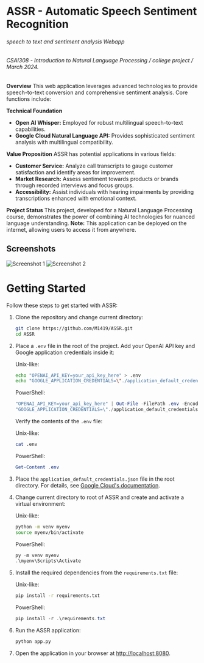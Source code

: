 # ASSR - Automatic Speech Sentiment Recognition
###### speech to text and sentiment analysis Webapp
###### CSAI308 - Introduction to Natural Language Processing / college project / March 2024.

**Overview**
This web application leverages advanced technologies to provide speech-to-text conversion and comprehensive sentiment analysis. Core functions include:

**Technical Foundation**
* **Open AI Whisper:**  Employed for robust multilingual speech-to-text capabilities.
* **Google Cloud Natural Language API:** Provides sophisticated sentiment analysis with multilingual compatibility.

**Value Proposition**
ASSR has potential applications in various fields:
* **Customer Service:** Analyze call transcripts to gauge customer satisfaction and identify areas for improvement.
* **Market Research:**  Assess sentiment towards products or brands through recorded interviews and focus groups.
* **Accessibility:** Assist individuals with hearing impairments by providing transcriptions enhanced with emotional context.

**Project Status**
This project, developed for a Natural Language Processing course, demonstrates the power of combining AI technologies for nuanced language understanding.
**Note:** This application can be deployed on the internet, allowing users to access it from anywhere.

## Screenshots

![Screenshot 1](https://raw.githubusercontent.com/M1419/misc/main/h/en-neg-example.png)
![Screenshot 2](https://raw.githubusercontent.com/M1419/misc/main/h/ar-pos-example.png)

# Getting Started

Follow these steps to get started with ASSR:

1. Clone the repository and change current directory:

    ```sh
    git clone https://github.com/M1419/ASSR.git
    cd ASSR
    ```

2. Place a `.env` file in the root of the project. Add your OpenAI API key and Google application credentials inside it:

    Unix-like:
    ```sh
    echo "OPENAI_API_KEY=your_api_key_here" > .env
    echo "GOOGLE_APPLICATION_CREDENTIALS=\"./application_default_credentials.json\"" >> .env
    ```

    PowerShell:
    ```powershell
    "OPENAI_API_KEY=your_api_key_here" | Out-File -FilePath .env -Encoding ascii
    "GOOGLE_APPLICATION_CREDENTIALS=\"./application_default_credentials.json\"" | Add-Content .env
    ```

    Verify the contents of the `.env` file:

    Unix-like:
    ```sh
    cat .env
    ```

    PowerShell:
    ```powershell
    Get-Content .env
    ```

3. Place the `application_default_credentials.json` file in the root directory. For details, see [Google Cloud's documentation](https://cloud.google.com/docs/authentication/application-default-credentials).

4. Change current directory to root of ASSR and create and activate a virtual environment:

    Unix-like:
    ```sh
    python -m venv myenv
    source myenv/bin/activate
    ```

    PowerShell:
    ```powershell
    py -m venv myenv
    .\myenv\Scripts\Activate
    ```

5. Install the required dependencies from the `requirements.txt` file:

    Unix-like:
    ```sh
    pip install -r requirements.txt
    ```

    PowerShell:
    ```powershell
    pip install -r .\requirements.txt
    ```

6. Run the ASSR application:

    ```sh
    python app.py
    ```

7. Open the application in your browser at [http://localhost:8080](http://localhost:8080).